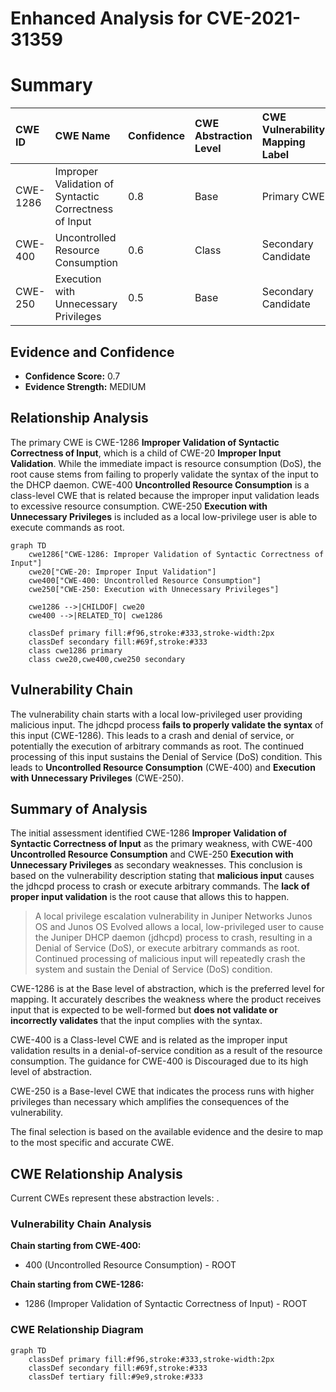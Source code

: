# Enhanced Analysis for CVE-2021-31359

# Summary
| CWE ID    | CWE Name                                                        | Confidence | CWE Abstraction Level | CWE Vulnerability Mapping Label | CWE-Vulnerability Mapping Notes |
| :-------- | :-------------------------------------------------------------- | :--------- | :-------------------- | :------------------------------ | :------------------------------ |
| CWE-1286  | Improper Validation of Syntactic Correctness of Input           | 0.8        | Base                  | Primary CWE                     | Allowed                       |
| CWE-400  | Uncontrolled Resource Consumption           | 0.6        | Class                  | Secondary Candidate                  | Discouraged                      |
| CWE-250   | Execution with Unnecessary Privileges                           | 0.5        | Base                  | Secondary Candidate                  | Allowed                       |

## Evidence and Confidence

*   **Confidence Score:** 0.7
*   **Evidence Strength:** MEDIUM

## Relationship Analysis
The primary CWE is CWE-1286 **Improper Validation of Syntactic Correctness of Input**, which is a child of CWE-20 **Improper Input Validation**. While the immediate impact is resource consumption (DoS), the root cause stems from failing to properly validate the syntax of the input to the DHCP daemon.
CWE-400 **Uncontrolled Resource Consumption** is a class-level CWE that is related because the improper input validation leads to excessive resource consumption.
CWE-250 **Execution with Unnecessary Privileges** is included as a local low-privilege user is able to execute commands as root.

```mermaid
graph TD
    cwe1286["CWE-1286: Improper Validation of Syntactic Correctness of Input"]
    cwe20["CWE-20: Improper Input Validation"]
    cwe400["CWE-400: Uncontrolled Resource Consumption"]
    cwe250["CWE-250: Execution with Unnecessary Privileges"]
    
    cwe1286 -->|CHILDOF| cwe20
    cwe400 -->|RELATED_TO| cwe1286
    
    classDef primary fill:#f96,stroke:#333,stroke-width:2px
    classDef secondary fill:#69f,stroke:#333
    class cwe1286 primary
    class cwe20,cwe400,cwe250 secondary
```

## Vulnerability Chain
The vulnerability chain starts with a local low-privileged user providing malicious input. The jdhcpd process **fails to properly validate the syntax** of this input (CWE-1286). This leads to a crash and denial of service, or potentially the execution of arbitrary commands as root. The continued processing of this input sustains the Denial of Service (DoS) condition. This leads to **Uncontrolled Resource Consumption** (CWE-400) and **Execution with Unnecessary Privileges** (CWE-250).

## Summary of Analysis
The initial assessment identified CWE-1286 **Improper Validation of Syntactic Correctness of Input** as the primary weakness, with CWE-400 **Uncontrolled Resource Consumption** and CWE-250 **Execution with Unnecessary Privileges** as secondary weaknesses. This conclusion is based on the vulnerability description stating that **malicious input** causes the jdhcpd process to crash or execute arbitrary commands. The **lack of proper input validation** is the root cause that allows this to happen.

> A local privilege escalation vulnerability in Juniper Networks Junos OS and Junos OS Evolved allows a local, low-privileged user to cause the Juniper DHCP daemon (jdhcpd) process to crash, resulting in a Denial of Service (DoS), or execute arbitrary commands as root. Continued processing of malicious input will repeatedly crash the system and sustain the Denial of Service (DoS) condition.

CWE-1286 is at the Base level of abstraction, which is the preferred level for mapping. It accurately describes the weakness where the product receives input that is expected to be well-formed but **does not validate or incorrectly validates** that the input complies with the syntax.

CWE-400 is a Class-level CWE and is related as the improper input validation results in a denial-of-service condition as a result of the resource consumption. The guidance for CWE-400 is Discouraged due to its high level of abstraction.

CWE-250 is a Base-level CWE that indicates the process runs with higher privileges than necessary which amplifies the consequences of the vulnerability.

The final selection is based on the available evidence and the desire to map to the most specific and accurate CWE.


## CWE Relationship Analysis

Current CWEs represent these abstraction levels: .


### Vulnerability Chain Analysis

**Chain starting from CWE-400:**
- 400 (Uncontrolled Resource Consumption) - ROOT


**Chain starting from CWE-1286:**
- 1286 (Improper Validation of Syntactic Correctness of Input) - ROOT



### CWE Relationship Diagram

```mermaid
graph TD
    classDef primary fill:#f96,stroke:#333,stroke-width:2px
    classDef secondary fill:#69f,stroke:#333
    classDef tertiary fill:#9e9,stroke:#333
```